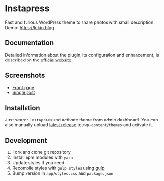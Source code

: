 # Instapress

Fast and furious WordPress theme to share photos with small description.
Demo: https://lukin.blog

## Documentation

Detailed information about the plugin, its configuration and enhancement, is described on the [official website](https://wpset.org/instapress/).

## Screenshots

- [Front page](https://user-images.githubusercontent.com/454185/80354306-992c4800-8887-11ea-8ac3-7e6c3a3e927f.png)
- [Single post](https://user-images.githubusercontent.com/454185/80354402-c0831500-8887-11ea-8ddd-f10dfd3a811b.png)

## Installation

Just search `Instapress` and activate theme from admin dashboard. You can also manually upload [latest release](https://downloads.wordpress.org/theme/instapress.zip) to `/wp-content/themes` and activate it. 

## Development

1. Fork and clone git repository
2. Install npm modules with `yarn`
3. Update styles if you need
4. Recompile styles with `gulp styles` using [gulp](https://gulpjs.com/docs/en/getting-started/quick-start)
5. Bump version in `app/styles.css` and `package.json`
